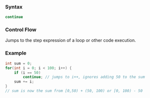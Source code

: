 ### Syntax
```c++
continue
```
### Control Flow
Jumps to the step expression of a loop or other code execution.
### Example
```c++
int sum = 0;
for(int i = 0; i < 100; i++) {
	if (i == 50)
		continue; // jumps to i++, ignores adding 50 to the sum
	sum += i;
}
// sum is now the sum from [0,50) + (50, 100) or [0, 100) - 50
```
